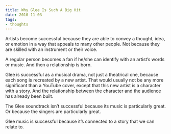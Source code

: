 ```yaml
---
title: Why Glee Is Such A Big Hit
date: 2010-11-03
tags:
- thoughts
---
```


Artists become successful because they are able to convey a thought, idea, or emotion in a way that appeals to many other people. Not because they are skilled with an instrument or their voice.

A regular person becomes a fan if he/she can identify with an artist’s words or music. And then a relationship is born.

Glee is successful as a musical drama, not just a theatrical one, because each song is recreated by a new artist. That would usually not be any more significant than a YouTube cover, except that this new artist is a character with a story. And the relationship between the character and the audience has already been built.

The Glee soundtrack isn’t successful because its music is particularly great. Or because the singers are particularly great.

Glee music is successful because it’s connected to a story that we can relate to.

